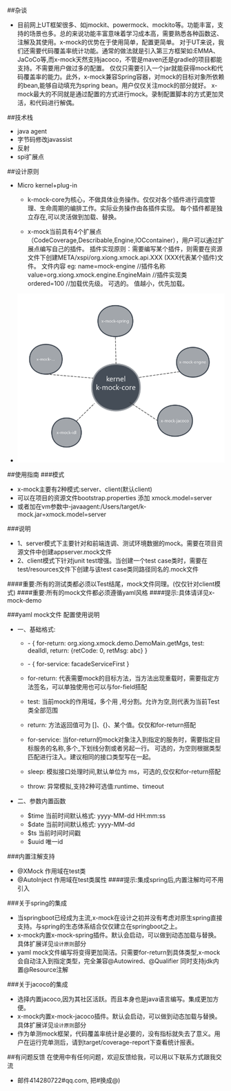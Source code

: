 ##杂谈
* 目前网上UT框架很多、如jmockit、powermock、mockito等。功能丰富，支持的场景也多。总的来说功能丰富意味着学习成本高，需要熟悉各种函数这、注解及其使用。x-mock的优势在于使用简单，配置更简单。
对于UT来说，我们还需要代码覆盖率统计功能。通常的做法就是引入第三方框架如:EMMA、JaCoCo等,而x-mock天然支持jacoco，不管是maven还是gradle的项目都能支持。不需要用户做过多的配置。
仅仅只需要引入一个jar就能获得mock和代码覆盖率的能力。此外，x-mock兼容Spring容器，对mock的目标对象所依赖的bean,能够自动填充为spring bean。用户仅仅关注mock的部分就好。
x-mock最大的不同就是通过配置的方式进行mock。录制配置脚本的方式更加灵活，和代码进行解偶。

##技术栈
* java agent
* 字节码修改javassist
* 反射
* spi扩展点

##设计原则
* Micro kernel+plug-in
    *   k-mock-core为核心，不做具体业务操作。仅仅对各个插件进行调度管理、生命周期的编排工作。实际业务操作由各插件实现。
        每个插件都是独立存在,可以灵活做到加载、替换。

    *  x-mock当前具有4个扩展点（CodeCoverage,Describable,Engine,IOCcontainer），用户可以通过扩展点编写自己的插件。
       插件实现原则：需要编写某个插件，则需要在资源文件下创建META/xspi/org.xiong.xmock.api.XXX (XXX代表某个插件)文件。
       文件内容 eg:
              name=mock-engine   //插件名称
              value=org.xiong.xmock.engine.EngineMain   //插件实现类
              ordered=100  //加载优先级。 可选的。 值越小，优先加载。
* ![xmock](x-mock.png)


##使用指南
###模式
* x-mock主要有2种模式:server、client(默认client)
* 可以在项目的资源文件bootstrap.properties 添加 xmock.model=server
* 或者加在vm参数中-javaagent:/Users/target/k-mock.jar=xmock.model=server

###说明
* 1、server模式下主要针对和前端连调、测试环境数据的mock。需要在项目资源文件中创建appserver.mock文件
* 2、client模式下针对junit test增强。当创建一个test case类时，需要在test/resources文件下创建与该test case类同路径同名的.mock文件

####重要:所有的测试类都必须以Test结尾，mock文件同理。(仅仅针对client模式)
####重要:所有的mock文件都必须遵循yaml风格
####提示:具体请详见x-mock-demo

###yaml mock文件 配置使用说明
* 一、基础格式:
   * \- { for-return: org.xiong.xmock.demo.DemoMain.getMgs,  test: dealIdl, return: {retCode: 0, retMsg: abc} } 
     
   * \- { for-service: facadeServiceFirst  }
   *  for-return: 代表需要mock的目标方法，当方法出现重载时，需要指定方法签名，可以单独使用也可以与for-field搭配
   *  test: 当前mock的作用域，多个用 ,号分割。允许为空,则代表为当前Test类全部范围
   *  return: 方法返回值可为 []、{}、某个值。仅仅和for-return搭配
   *  for-service: 当for-return的mock对象注入到指定的服务时，需要指定目标服务的名称,多个_下划线分割或者另起一行。
     可选的，为空则根据类型匹配进行注入。建议相同的接口类型写在一起。
   *  sleep: 模拟接口处理时间,默认单位为 ms，可选的,仅仅和for-return搭配
   *  throw: 异常模拟,支持2种可选值:runtime、timeout
 
* 二、参数内置函数
   *  $time 当前时间默认格式: yyyy-MM-dd HH:mm:ss
   *  $date 当前时间默认格式: yyyy-MM-dd
   *  $ts 当前时间时间戳
   *  $uuid 唯一id
   
###内置注解支持
* @XMock 作用域在test类
* @AutoInject 作用域在test类属性
####提示:集成spring后,内置注解均可不用引入

###关于spring的集成
* 当springboot已经成为主流,x-mock在设计之初并没有考虑对原生spring直接支持。与spring的生态体系结合仅仅建立在springboot之上。
* x-mock内置x-mock-spring插件。默认会启动，可以做到动态加载与替换。具体扩展详见`设计原则`部分
* yaml mock文件编写将变得更加简洁。只需要for-return到具体类型,x-mock会自动注入到指定类型，完全兼容@Autowired、@Qualifier
同时支持jdk内置@Resource注解

###关于jacoco的集成
* 选择内置jacoco,因为其社区活跃。而且本身也是java语言编写。集成更加方便。
* x-mock内置x-mock-jacoco插件。默认会启动，可以做到动态加载与替换。具体扩展详见`设计原则`部分
* 作为单测mock框架，代码覆盖率统计是必要的，没有指标就失去了意义。用户在运行完单测后，请到target/coverage-report下查看统计报表。


##有问题反馈
在使用中有任何问题，欢迎反馈给我，可以用以下联系方式跟我交流

* 邮件414280722#qq.com, 把#换成@)